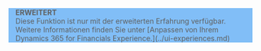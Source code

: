 <blockquote STYLE="background: #81BEF7;border-left:None"><b>ERWEITERT</b><br />Diese Funktion ist nur mit der erweiterten Erfahrung verfügbar. Weitere Informationen finden Sie unter [Anpassen von Ihrem Dynamics 365 for Financials Experience.](../ui-experiences.md) </blockquote>
